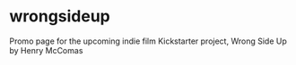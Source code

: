 wrongsideup
===========

Promo page for the upcoming indie film Kickstarter project, Wrong Side Up by Henry McComas
